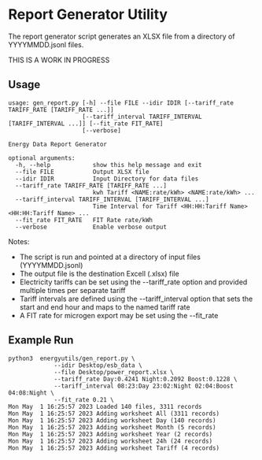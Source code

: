 # Report Generator Utility

The report generator script generates an XLSX file from a directory of YYYYMMDD.jsonl files.

THIS IS A WORK IN PROGRESS

## Usage
```
usage: gen_report.py [-h] --file FILE --idir IDIR [--tariff_rate TARIFF_RATE [TARIFF_RATE ...]]
                     [--tariff_interval TARIFF_INTERVAL [TARIFF_INTERVAL ...]] [--fit_rate FIT_RATE]
                     [--verbose]

Energy Data Report Generator

optional arguments:
  -h, --help            show this help message and exit
  --file FILE           Output XLSX file
  --idir IDIR           Input Directory for data files
  --tariff_rate TARIFF_RATE [TARIFF_RATE ...]
                        kwh Tariff <NAME:rate/kWh> <NAME:rate/kWh> ...
  --tariff_interval TARIFF_INTERVAL [TARIFF_INTERVAL ...]
                        Time Interval for Tariff <HH:HH:Tariff Name> <HH:HH:Tariff Name> ...
  --fit_rate FIT_RATE   FIT Rate rate/kWh
  --verbose             Enable verbose output
```
Notes:
* The script is run and pointed at a directory of input files (YYYYMMDD.jsonl)
* The output file is the destination Excell (.xlsx) file
* Electricity tariffs can be set using the --tariff_rate option and provided multiple times per separate tariff
* Tariff intervals are defined using the --tariff_interval option that sets the start and end hour and maps to the named tariff rate
* A FIT rate for microgen export may be set using the --fit_rate


## Example Run
```
python3  energyutils/gen_report.py \
             --idir Desktop/esb_data \
             --file Desktop/power_report.xlsx \
             --tariff_rate Day:0.4241 Night:0.2092 Boost:0.1228 \
             --tariff_interval 08:23:Day 23:02:Night 02:04:Boost 04:08:Night \
             --fit_rate 0.21 \
Mon May  1 16:25:57 2023 Loaded 140 files, 3311 records
Mon May  1 16:25:57 2023 Adding worksheet All (3311 records)
Mon May  1 16:25:57 2023 Adding worksheet Day (140 records)
Mon May  1 16:25:57 2023 Adding worksheet Month (5 records)
Mon May  1 16:25:57 2023 Adding worksheet Year (2 records)
Mon May  1 16:25:57 2023 Adding worksheet 24h (24 records)
Mon May  1 16:25:57 2023 Adding worksheet Tariff (4 records)
```
